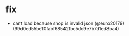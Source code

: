 # fix

* cant load because shop is invalid json (@euro20179) (99d0ed55be10fabf68542fbc5dc9e7b7d1ed8ba4)


